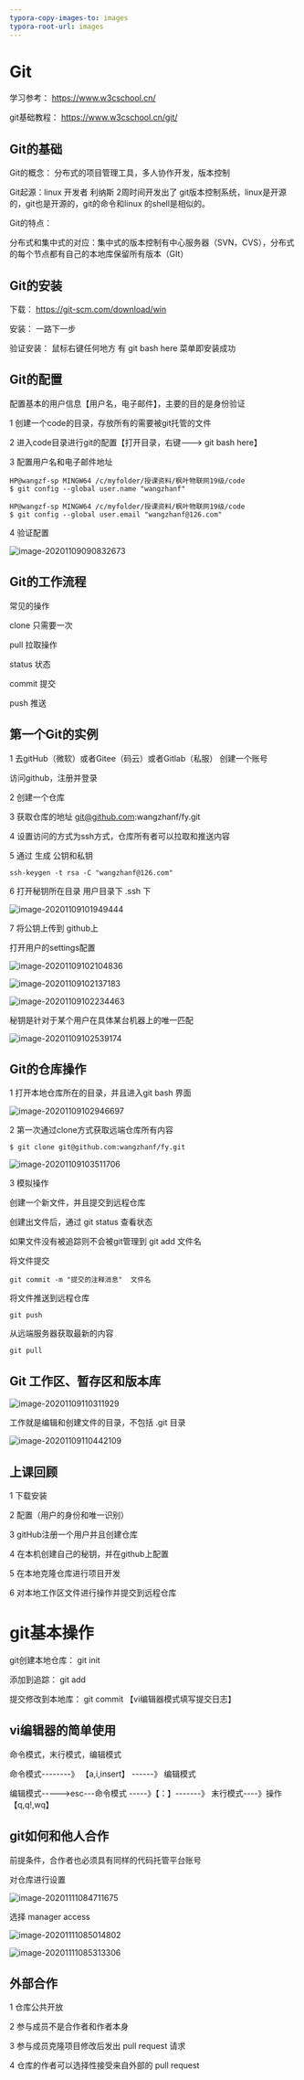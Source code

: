 ```yaml
---
typora-copy-images-to: images
typora-root-url: images
---
```


# Git

学习参考：    https://www.w3cschool.cn/     

git基础教程：   https://www.w3cschool.cn/git/



## Git的基础

Git的概念：  分布式的项目管理工具，多人协作开发，版本控制

Git起源：linux 开发者 利纳斯   2周时间开发出了 git版本控制系统，linux是开源的，git也是开源的，git的命令和linux 的shell是相似的。

Git的特点：

分布式和集中式的对应：集中式的版本控制有中心服务器（SVN，CVS），分布式的每个节点都有自己的本地库保留所有版本（GIt）



## Git的安装

下载： https://git-scm.com/download/win

安装：  一路下一步

验证安装：  鼠标右键任何地方     有   git  bash  here  菜单即安装成功

## Git的配置

配置基本的用户信息【用户名，电子邮件】，主要的目的是身份验证

1 创建一个code的目录，存放所有的需要被git托管的文件

2 进入code目录进行git的配置【打开目录，右键--->  git bash here】

3 配置用户名和电子邮件地址

```shell
HP@wangzf-sp MINGW64 /c/myfolder/授课资料/枫叶物联网19级/code
$ git config --global user.name "wangzhanf"

HP@wangzf-sp MINGW64 /c/myfolder/授课资料/枫叶物联网19级/code
$ git config --global user.email "wangzhanf@126.com"

```

4 验证配置

![image-20201109090832673](/image-20201109090832673.png)



## Git的工作流程

常见的操作

clone   只需要一次

pull   拉取操作

status   状态

commit   提交

push   推送

## 第一个Git的实例

1 去gitHub（微软）或者Gitee（码云）或者Gitlab（私服）    创建一个账号

访问github，注册并登录

2 创建一个仓库

3 获取仓库的地址      git@github.com:wangzhanf/fy.git     

4 设置访问的方式为ssh方式，仓库所有者可以拉取和推送内容

5 通过   生成 公钥和私钥

```shell
ssh-keygen -t rsa -C "wangzhanf@126.com"
```

6 打开秘钥所在目录   用户目录下   .ssh  下 

![image-20201109101949444](/image-20201109101949444.png)

7 将公钥上传到  github上

打开用户的settings配置

![image-20201109102104836](/image-20201109102104836.png)

![image-20201109102137183](/image-20201109102137183.png)

![image-20201109102234463](/image-20201109102234463.png)

秘钥是针对于某个用户在具体某台机器上的唯一匹配

![image-20201109102539174](/image-20201109102539174.png)

## Git的仓库操作

1 打开本地仓库所在的目录，并且进入git  bash   界面

![image-20201109102946697](/image-20201109102946697.png)

2 第一次通过clone方式获取远端仓库所有内容

```shell
$ git clone git@github.com:wangzhanf/fy.git

```

![image-20201109103511706](/image-20201109103511706.png)

3 模拟操作

创建一个新文件，并且提交到远程仓库

创建出文件后，通过   git status  查看状态

如果文件没有被追踪则不会被git管理到       git   add   文件名

将文件提交     

```shell
git commit -m "提交的注释消息"  文件名
```

将文件推送到远程仓库

```
git push
```

从远端服务器获取最新的内容

```shell
git pull
```



## Git 工作区、暂存区和版本库

![image-20201109110311929](/image-20201109110311929.png)

工作就是编辑和创建文件的目录，不包括    .git  目录

![image-20201109110442109](/image-20201109110442109.png)

## 上课回顾

1	下载安装

2	配置（用户的身份和唯一识别）

3	gitHub注册一个用户并且创建仓库

4	在本机创建自己的秘钥，并在github上配置

5	在本地克隆仓库进行项目开发

6	对本地工作区文件进行操作并提交到远程仓库





# git基本操作

git创建本地仓库：   git   init

添加到追踪：   git add

提交修改到本地库：   git  commit       【vi编辑器模式填写提交日志】





## vi编辑器的简单使用

命令模式，末行模式，编辑模式

命令模式--------》 【a,i,insert】   ------》 编辑模式

编辑模式----->esc---命令模式 -----》【：】-------》         末行模式----》操作【q,q!,wq】





## git如何和他人合作

前提条件，合作者也必须具有同样的代码托管平台账号

对仓库进行设置

![image-20201111084711675](/image-20201111084711675.png)

选择  manager access

![image-20201111085014802](/image-20201111085014802.png)

![image-20201111085313306](/image-20201111085313306.png)

## 外部合作

1	仓库公共开放

2	参与成员不是合作者和作者本身

3	参与成员克隆项目修改后发出 pull   request  请求

4	仓库的作者可以选择性接受来自外部的  pull  request
